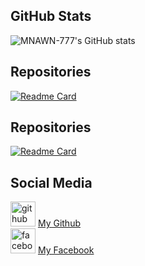## GitHub Stats  
![MNAWN-777's GitHub stats](https://github-readme-stats.vercel.app/api?username=MN4WN1-777&show_icons=true&theme=chartreuse-dark)  
## Repositories
[![Readme Card](https://github-readme-stats.vercel.app/api/pin/?username=MN4WN1-777&repo=Munnn&theme=chartreuse-dark)](https://github.com/MN4WN1-777/Munnn)

## Repositories
[![Readme Card](https://github-readme-stats.vercel.app/api/pin/?username=MN4WN1-777&repo=Mun01&theme=chartreuse-dark)](https://github.com/MN4WN1-777/Mun01)


## Social Media  
[<img src='https://cdn.jsdelivr.net/npm/simple-icons@3.0.1/icons/github.svg' alt='github' height='40'>](https://github.com/MN4WN1-777) <a href="https://github.com/MN4WN1-777">My Github</a>  
[<img src='https://cdn.jsdelivr.net/npm/simple-icons@3.0.1/icons/facebook.svg' alt='facebook' height='40'>](https://www.facebook.com/kemas.rifki.75) <a href="https://www.facebook.com/kemas.rifki.75">My Facebook</a>









